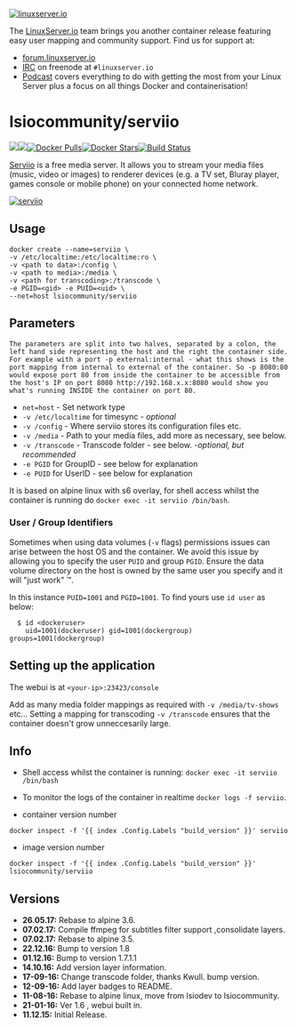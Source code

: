 [linuxserverurl]: https://linuxserver.io
[forumurl]: https://forum.linuxserver.io
[ircurl]: https://www.linuxserver.io/irc/
[podcasturl]: https://www.linuxserver.io/podcast/
[appurl]: http://serviio.org/
[hub]: https://hub.docker.com/r/lsiocommunity/serviio/

[![linuxserver.io](https://raw.githubusercontent.com/linuxserver/docker-templates/master/linuxserver.io/img/linuxserver_medium.png)][linuxserverurl]

The [LinuxServer.io][linuxserverurl] team brings you another container release featuring easy user mapping and community support. Find us for support at:
* [forum.linuxserver.io][forumurl]
* [IRC][ircurl] on freenode at `#linuxserver.io`
* [Podcast][podcasturl] covers everything to do with getting the most from your Linux Server plus a focus on all things Docker and containerisation!

# lsiocommunity/serviio
[![](https://images.microbadger.com/badges/version/lsiocommunity/serviio.svg)](https://microbadger.com/images/lsiocommunity/serviio "Get your own version badge on microbadger.com")[![](https://images.microbadger.com/badges/image/lsiocommunity/serviio.svg)](http://microbadger.com/images/lsiocommunity/serviio "Get your own image badge on microbadger.com")[![Docker Pulls](https://img.shields.io/docker/pulls/lsiocommunity/serviio.svg)][hub][![Docker Stars](https://img.shields.io/docker/stars/lsiocommunity/serviio.svg)][hub][![Build Status](http://jenkins.linuxserver.io:8080/buildStatus/icon?job=Dockers/Community/lsiocommunity-serviio)](http://jenkins.linuxserver.io:8080/job/Dockers/job/Community/job/lsiocommunity-serviio/)

[Serviio][appurl] is a free media server. It allows you to stream your media files (music, video or images) to renderer devices (e.g. a TV set, Bluray player, games console or mobile phone) on your connected home network.

[![serviio](https://raw.githubusercontent.com/linuxserver/community-templates/master/lsiocommunity/img/serviio-icon.png)][appurl]

## Usage

```
docker create --name=serviio \
-v /etc/localtime:/etc/localtime:ro \
-v <path to data>:/config \
-v <path to media>:/media \
-v <path for transcoding>:/transcode \
-e PGID=<gid> -e PUID=<uid> \
--net=host lsiocommunity/serviio
```

## Parameters

`The parameters are split into two halves, separated by a colon, the left hand side representing the host and the right the container side. 
For example with a port -p external:internal - what this shows is the port mapping from internal to external of the container.
So -p 8080:80 would expose port 80 from inside the container to be accessible from the host's IP on port 8080
http://192.168.x.x:8080 would show you what's running INSIDE the container on port 80.`


* `net=host` - Set network type
* `-v /etc/localtime` for timesync - *optional*
* `-v /config` - Where serviio stores its configuration files etc.
* `-v /media` - Path to your media files, add more as necessary, see below.
* `-v /transcode` - Transcode folder - see below. -*optional, but recommended*
* `-e PGID` for GroupID - see below for explanation
* `-e PUID` for UserID - see below for explanation

It is based on alpine linux with s6 overlay, for shell access whilst the container is running do `docker exec -it serviio /bin/bash`.

### User / Group Identifiers

Sometimes when using data volumes (`-v` flags) permissions issues can arise between the host OS and the container. We avoid this issue by allowing you to specify the user `PUID` and group `PGID`. Ensure the data volume directory on the host is owned by the same user you specify and it will "just work" ™.

In this instance `PUID=1001` and `PGID=1001`. To find yours use `id user` as below:

```
  $ id <dockeruser>
    uid=1001(dockeruser) gid=1001(dockergroup) groups=1001(dockergroup)
```

## Setting up the application

The webui is at `<your-ip>:23423/console` 

Add as many media folder mappings as required with `-v /media/tv-shows` etc... 
Setting a mapping for transcoding `-v /transcode`  ensures that the container doesn't grow unneccesarily large.

## Info

* Shell access whilst the container is running: `docker exec -it serviio /bin/bash`
* To monitor the logs of the container in realtime `docker logs -f serviio`.

* container version number 

`docker inspect -f '{{ index .Config.Labels "build_version" }}' serviio`

* image version number

`docker inspect -f '{{ index .Config.Labels "build_version" }}' lsiocommunity/serviio`


## Versions


+ **26.05.17:** Rebase to alpine 3.6.
+ **07.02.17:** Compile ffmpeg for subtitles filter support ,consolidate layers.
+ **07.02.17:** Rebase to alpine 3.5.
+ **22.12.16:** Bump to version 1.8
+ **01.12.16:** Bump to version 1.7.1.1
+ **14.10.16:** Add version layer information.
+ **17-09-16:** Change transcode folder, thanks Kwull. bump version.
+ **12-09-16:** Add layer badges to README.
+ **11-08-16:** Rebase to alpine linux, move from lsiodev to lsiocommunity.
+ **21-01-16:** Ver 1.6 , webui built in.
+ **11.12.15:** Initial Release.
